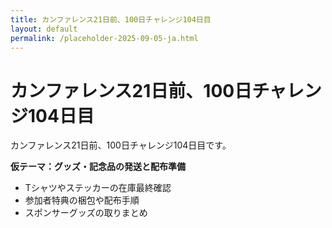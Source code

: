 ```yaml
---
title: カンファレンス21日前、100日チャレンジ104日目
layout: default
permalink: /placeholder-2025-09-05-ja.html
---
```


# カンファレンス21日前、100日チャレンジ104日目

カンファレンス21日前、100日チャレンジ104日目です。

**仮テーマ：グッズ・記念品の発送と配布準備**
- Tシャツやステッカーの在庫最終確認
- 参加者特典の梱包や配布手順
- スポンサーグッズの取りまとめ